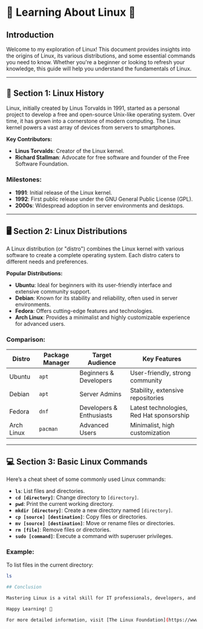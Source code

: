 # 🌟 Learning About Linux 🌟

## Introduction
Welcome to my exploration of Linux! This document provides insights into the origins of Linux, its various distributions, and some essential commands you need to know. Whether you're a beginner or looking to refresh your knowledge, this guide will help you understand the fundamentals of Linux.

---

## 🚀 Section 1: Linux History

Linux, initially created by Linus Torvalds in 1991, started as a personal project to develop a free and open-source Unix-like operating system. Over time, it has grown into a cornerstone of modern computing. The Linux kernel powers a vast array of devices from servers to smartphones.

**Key Contributors:**
- **Linus Torvalds**: Creator of the Linux kernel.
- **Richard Stallman**: Advocate for free software and founder of the Free Software Foundation.

### Milestones:
- **1991**: Initial release of the Linux kernel.
- **1992**: First public release under the GNU General Public License (GPL).
- **2000s**: Widespread adoption in server environments and desktops.

---

## 🖥️ Section 2: Linux Distributions

A Linux distribution (or "distro") combines the Linux kernel with various software to create a complete operating system. Each distro caters to different needs and preferences.

**Popular Distributions:**
- **Ubuntu**: Ideal for beginners with its user-friendly interface and extensive community support.
- **Debian**: Known for its stability and reliability, often used in server environments.
- **Fedora**: Offers cutting-edge features and technologies.
- **Arch Linux**: Provides a minimalist and highly customizable experience for advanced users.

### Comparison:
| Distro       | Package Manager | Target Audience       | Key Features                 |
|--------------|-----------------|------------------------|-------------------------------|
| Ubuntu       | `apt`            | Beginners & Developers | User-friendly, strong community |
| Debian       | `apt`            | Server Admins          | Stability, extensive repositories |
| Fedora       | `dnf`            | Developers & Enthusiasts| Latest technologies, Red Hat sponsorship |
| Arch Linux   | `pacman`         | Advanced Users         | Minimalist, high customization |

---

## 💻 Section 3: Basic Linux Commands

Here’s a cheat sheet of some commonly used Linux commands:

- **`ls`**: List files and directories.
- **`cd [directory]`**: Change directory to `[directory]`.
- **`pwd`**: Print the current working directory.
- **`mkdir [directory]`**: Create a new directory named `[directory]`.
- **`cp [source] [destination]`**: Copy files or directories.
- **`mv [source] [destination]`**: Move or rename files or directories.
- **`rm [file]`**: Remove files or directories.
- **`sudo [command]`**: Execute a command with superuser privileges.

### Example:
To list files in the current directory:
```bash
ls

## Conclusion

Mastering Linux is a vital skill for IT professionals, developers, and enthusiasts. This document covers fundamental concepts that lay the groundwork for further exploration. Embrace the power of Linux and join the vibrant community that drives its evolution!

Happy Learning! 🎉

For more detailed information, visit [The Linux Foundation](https://www.linuxfoundation.org).



